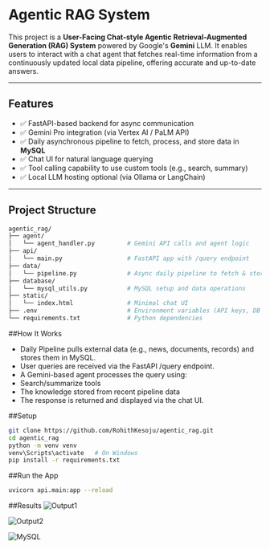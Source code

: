 # Agentic RAG System

This project is a **User-Facing Chat-style Agentic Retrieval-Augmented Generation (RAG) System** powered by Google's **Gemini** LLM. It enables users to interact with a chat agent that fetches real-time information from a continuously updated local data pipeline, offering accurate and up-to-date answers.

---

## Features

- ✅ FastAPI-based backend for async communication
- ✅ Gemini Pro integration (via Vertex AI / PaLM API)
- ✅ Daily asynchronous pipeline to fetch, process, and store data in **MySQL**
- ✅ Chat UI for natural language querying
- ✅ Tool calling capability to use custom tools (e.g., search, summary)
- ✅ Local LLM hosting optional (via Ollama or LangChain)

---

## Project Structure

```bash
agentic_rag/
├── agent/
│   └── agent_handler.py         # Gemini API calls and agent logic
├── api/
│   └── main.py                  # FastAPI app with /query endpoint
├── data/
│   └── pipeline.py              # Async daily pipeline to fetch & store data
├── database/
│   └── mysql_utils.py           # MySQL setup and data operations
├── static/
│   └── index.html               # Minimal chat UI
├── .env                         # Environment variables (API keys, DB URL)
└── requirements.txt             # Python dependencies
```
##How It Works
- Daily Pipeline pulls external data (e.g., news, documents, records) and stores them in MySQL.
- User queries are received via the FastAPI /query endpoint.
- A Gemini-based agent processes the query using:
- Search/summarize tools
- The knowledge stored from recent pipeline data
- The response is returned and displayed via the chat UI.

##Setup
```bash
git clone https://github.com/RohithKesoju/agentic_rag.git
cd agentic_rag
python -m venv venv
venv\Scripts\activate   # On Windows
pip install -r requirements.txt
```
##Run the App
```bash
uvicorn api.main:app --reload
```

##Results
![Output1](https://github.com/user-attachments/assets/50e2c030-aed4-4f6e-9ff7-6e01c25df8ad)

![Output2](https://github.com/user-attachments/assets/793a968e-9a01-41da-a833-dbefea2d7a0e)

![MySQL](https://github.com/user-attachments/assets/1c570367-53c5-4575-bede-582be7cccfef)

